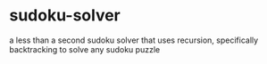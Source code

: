 # sudoku-solver
a less than a second sudoku solver that uses recursion, specifically backtracking to solve any sudoku puzzle

